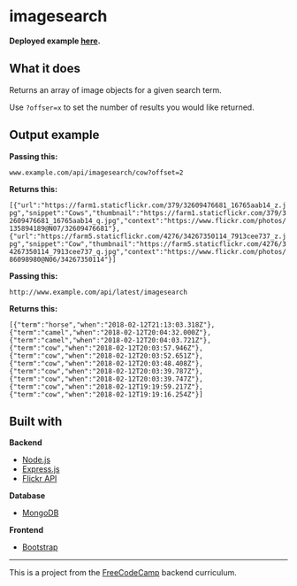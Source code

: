 # imagesearch

**Deployed example [here](https://fcc-image-api.herokuapp.com/).**

## What it does
Returns an array of image objects for a given search term.

Use `?offser=x` to set the number of results you would like returned.

## Output example

**Passing this:**

`www.example.com/api/imagesearch/cow?offset=2`

**Returns this:**

`[{"url":"https://farm1.staticflickr.com/379/32609476681_16765aab14_z.jpg","snippet":"Cows","thumbnail":"https://farm1.staticflickr.com/379/32609476681_16765aab14_q.jpg","context":"https://www.flickr.com/photos/135894189@N07/32609476681"},{"url":"https://farm5.staticflickr.com/4276/34267350114_7913cee737_z.jpg","snippet":"Cow","thumbnail":"https://farm5.staticflickr.com/4276/34267350114_7913cee737_q.jpg","context":"https://www.flickr.com/photos/86098980@N06/34267350114"}]`

**Passing this:**

`http://www.example.com/api/latest/imagesearch`

**Returns this:**

`[{"term":"horse","when":"2018-02-12T21:13:03.318Z"},{"term":"camel","when":"2018-02-12T20:04:32.000Z"},{"term":"camel","when":"2018-02-12T20:04:03.721Z"},{"term":"cow","when":"2018-02-12T20:03:57.946Z"},{"term":"cow","when":"2018-02-12T20:03:52.651Z"},{"term":"cow","when":"2018-02-12T20:03:48.408Z"},{"term":"cow","when":"2018-02-12T20:03:39.787Z"},{"term":"cow","when":"2018-02-12T20:03:39.747Z"},{"term":"cow","when":"2018-02-12T19:19:59.217Z"},{"term":"cow","when":"2018-02-12T19:19:16.254Z"}]`

## Built with

**Backend**
* [Node.js](https://nodejs.org/en/)
* [Express.js](http://expressjs.com/)
* [Flickr API](https://www.flickr.com/services/api/)

**Database**
* [MongoDB](https://www.mongodb.com/)

**Frontend**
* [Bootstrap](https://getbootstrap.com/)

--- 

This is a project from the [FreeCodeCamp](https://www.freecodecamp.org/) backend curriculum.